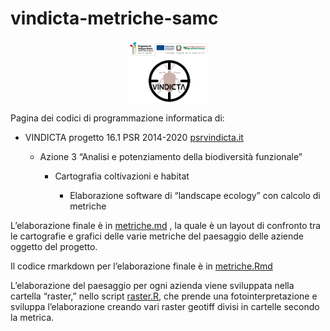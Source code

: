 # vindicta-metriche-samc

<img src="loghi/psr.png" width="25%" style="display: block; margin: auto;" /><img src="loghi/vindicta.png" width="25%" style="display: block; margin: auto;" />

Pagina dei codici di programmazione informatica di:

-   VINDICTA progetto 16.1 PSR 2014-2020
    [psrvindicta.it](https://www.psrvindicta.it/)

    -   Azione 3 “Analisi e potenziamento della biodiversità funzionale”

        -   Cartografia coltivazioni e habitat

            -   Elaborazione software di “landscape ecology” con calcolo
                di metriche

L’elaborazione finale è in [metriche.md](metriche.md) , la quale è un
layout di confronto tra le cartografie e grafici delle varie metriche
del paesaggio delle aziende oggetto del progetto.

Il codice rmarkdown per l’elaborazione finale è in
[metriche.Rmd](metriche.Rmd)

L’elaborazione del paesaggio per ogni azienda viene sviluppata nella
cartella “raster,” nello script [raster.R](cartografia/raster.R), che
prende una fotointerpretazione e sviluppa l’elaborazione creando vari
raster geotiff divisi in cartelle secondo la metrica.
